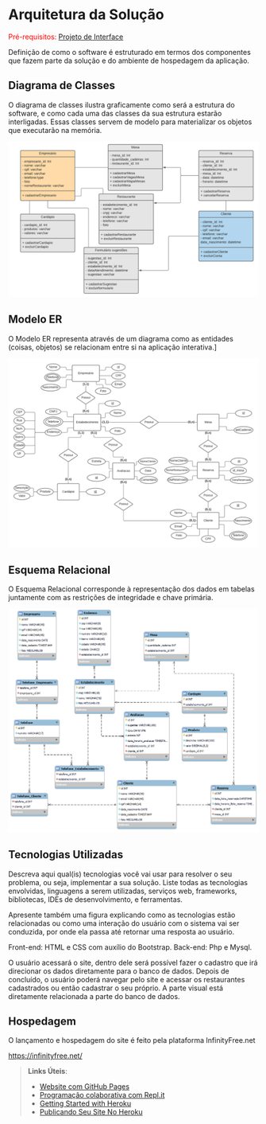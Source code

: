 # Arquitetura da Solução

<span style="color:red">Pré-requisitos: <a href="3-Projeto de Interface.md"> Projeto de Interface</a></span>

Definição de como o software é estruturado em termos dos componentes que fazem parte da solução e do ambiente de hospedagem da aplicação.

## Diagrama de Classes

O diagrama de classes ilustra graficamente como será a estrutura do software, e como cada uma das classes da sua estrutura estarão interligadas. Essas classes servem de modelo para materializar os objetos que executarão na memória.

![Diagrama de Classes](img/diagrama-classes2.png)

## Modelo ER

O Modelo ER representa através de um diagrama como as entidades (coisas, objetos) se relacionam entre si na aplicação interativa.]

![Modelo ER](img/modelo-er.png)

## Esquema Relacional

O Esquema Relacional corresponde à representação dos dados em tabelas juntamente com as restrições de integridade e chave primária.
 
![Esquema Relacional](img/esquema-relacional.png)

## Tecnologias Utilizadas

Descreva aqui qual(is) tecnologias você vai usar para resolver o seu problema, ou seja, implementar a sua solução. Liste todas as tecnologias envolvidas, linguagens a serem utilizadas, serviços web, frameworks, bibliotecas, IDEs de desenvolvimento, e ferramentas.

Apresente também uma figura explicando como as tecnologias estão relacionadas ou como uma interação do usuário com o sistema vai ser conduzida, por onde ela passa até retornar uma resposta ao usuário.

Front-end: HTML e CSS com auxílio do Bootstrap.
Back-end: Php e Mysql.

O usuário acessará o site, dentro dele será possível fazer o cadastro que irá direcionar os dados diretamente para o banco de dados. Depois de concluído, o usuário poderá navegar pelo site e acessar os restaurantes cadastrados ou então cadastrar o seu próprio. A parte visual está diretamente relacionada a parte do banco de dados.

## Hospedagem

O lançamento e hospedagem do site é feito pela plataforma InfinityFree.net

https://infinityfree.net/


> **Links Úteis**:
>
> - [Website com GitHub Pages](https://pages.github.com/)
> - [Programação colaborativa com Repl.it](https://repl.it/)
> - [Getting Started with Heroku](https://devcenter.heroku.com/start)
> - [Publicando Seu Site No Heroku](http://pythonclub.com.br/publicando-seu-hello-world-no-heroku.html)
